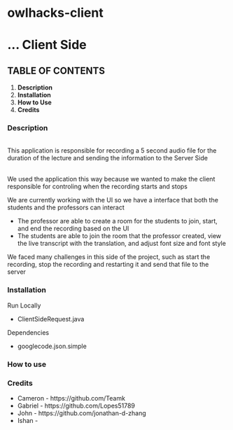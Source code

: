 # owlhacks-client
<h1> ... Client Side </h1>

<h2><b>TABLE OF CONTENTS</b></h2>
<ol>
<li><b>Description</b></li>
<li><b>Installation</b></li>
<li><b>How to Use</b></li>
<li><b>Credits</b></li>
</ol>

<h3>Description</h3>
 <br>This application is responsible for recording a 5 second audio file for the duration of the lecture and sending the information to the Server Side</br>
 
 <br>We used the application this way because we wanted to make the client responsible for controling when the recording starts and stops</br>
 
 We are currently working with the UI so we have a interface that both the students and the professors can interact
 <ul>
 <li>The professor are able to create a room for the students to join, start, and end the recording based on the UI</li>
 <li>The students are able to join the room that the professor created, view the live transcript with the translation, and adjust font size and font style</li>
 </ul>
 
 We faced many challenges in this side of the project, such as start the recording, stop the recording and restarting it and send that file to the server 
 
 <h3>Installation</h3>
 
 Run Locally
 <ul>
<li>ClientSideRequest.java</li>
</ul>
Dependencies
<ul>
<li>googlecode.json.simple</li>
</ul>

<h3>How to use</h3>


<h3>Credits</h3>
<ul>
<li>Cameron - https://github.com/Teamk</li>
<li>Gabriel - https://github.com/Lopes51789</li>
<li>John - https://github.com/jonathan-d-zhang</li>
<li>Ishan - </li>
</ul>
 
 
